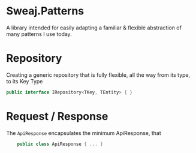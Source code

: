 # Sweaj.Patterns
A library intended for easily adapting a familiar & flexible abstraction of many patterns I use today.

# Repository
Creating a generic repository that is fully flexible, all the way from its type, to its Key Type

```csharp
public interface IRepository<TKey, TEntity> { }
```

# Request / Response
The `ApiResponse` encapsulates the minimum ApiResponse, that 
```csharp
    public class ApiResponse { ... }
```
